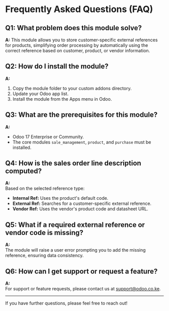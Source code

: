 # Frequently Asked Questions (FAQ)

## Q1: What problem does this module solve?
**A:** This module allows you to store customer-specific external references for products, simplifying order processing by automatically using the correct reference based on customer, product, or vendor information.

## Q2: How do I install the module?
**A:**  
1. Copy the module folder to your custom addons directory.
2. Update your Odoo app list.
3. Install the module from the Apps menu in Odoo.

## Q3: What are the prerequisites for this module?
**A:**  
- Odoo 17 Enterprise or Community.
- The core modules `sale_management`, `product`, and `purchase` must be installed.

## Q4: How is the sales order line description computed?
**A:**  
Based on the selected reference type:
- **Internal Ref:** Uses the product's default code.
- **External Ref:** Searches for a customer-specific external reference.
- **Vendor Ref:** Uses the vendor's product code and datasheet URL.

## Q5: What if a required external reference or vendor code is missing?
**A:**  
The module will raise a user error prompting you to add the missing reference, ensuring data consistency.

## Q6: How can I get support or request a feature?
**A:**  
For support or feature requests, please contact us at support@odoo.co.ke.

---

If you have further questions, please feel free to reach out!
